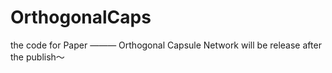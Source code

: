 # OrthogonalCaps
the code for Paper ——— Orthogonal Capsule Network will be release after the publish～
